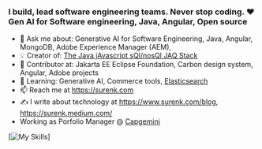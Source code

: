 ### I build, lead software engineering teams. Never stop coding. ❤️ Gen AI for Software engineering, Java, Angular, Open source

<!--
**ksurendra/ksurendra** is a ✨ _special_ ✨ repository because its `README.md` (this file) appears on your GitHub profile.

Here are some ideas to get you started:

- 🔭 I’m currently working on ...

- 👯 I’m looking to collaborate on ...
- 🤔 I’m looking for help with ...
- 💬 Ask me about ...
- 📫 How to reach me: ...
- 😄 Pronouns: ...
- ⚡ Fun fact: ...
-->

- 💬 Ask me about: Generative AI for Software Engineering, Java, Angular, MongoDB, Adobe Experience Manager (AEM),
- 💡 Creator of: [The Java jAvascript sQl/nosQl JAQ Stack](https://jaqstack.com)
- 🔭 Contributor at: Jakarta EE Eclipse Foundation, Carbon design system, Angular, Adobe projects
- 🌱 Learning: Generative AI, Commerce tools, [Elasticsearch](https://www.elastic.co/elastic-stack)
- 📫 Reach me at https://surenk.com
- ✍️ I write about technology at https://www.surenk.com/blog, https://surenk.medium.com/
- Working as Porfolio Manager @ [Capgemini](https://capgemini.com)

[![My Skills](https://skillicons.dev/icons?i=java,mongodb,angular,react,nodejs,aws,gcp,azure,docker,linux&theme=light&perline=4)]
